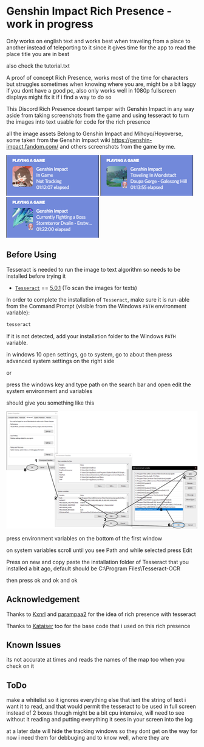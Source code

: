 # Genshin Impact Rich Presence - work in progress

Only works on english text and works best when traveling from a place to another instead of teleporting to it since it gives time for the app to read the place title you are in best

also check the tutorial.txt

<p>
A proof of concept Rich Presence, works most of the time for characters but struggles sometimes when knowing where you are,
might be a bit laggy if you dont have a good pc, also only works well in 1080p fullscreen displays might fix it if i find a way to do so

This Discord Rich Presence doesnt tamper with Genshin Impact in any way aside from taking screenshots from the game and using tesseract to turn the images into text usable for code for the rich presence

all the image assets Belong to Genshin Impact and Mihoyo/Hoyoverse, some taken from the Genshin Impact wiki https://genshin-impact.fandom.com/ and others screenshots from the game by me.

</p>

![Screenshot](Screenshot.png)
![Screenshot](Screenshot2.png)
![Screenshot](Screenshot3.png)

## Before Using

Tesseract is needed to run the image to text algorithm so needs to be installed before trying it

- [`Tesseract`](https://digi.bib.uni-mannheim.de/tesseract/?C=M;O=A) == [5.0.1](https://digi.bib.uni-mannheim.de/tesseract/tesseract-ocr-w64-setup-v5.0.1.20220118.exe) (To scan the images for texts)

In order to complete the installation of `Tesseract`, make sure it is run-able from the Command Prompt (visible from the Windows `PATH` environment variable):

```cmd
tesseract
```

If it is not detected, add your installation folder to the Windows `PATH` variable.


in windows 10 open settings, go to system, go to about then press advanced system settings on the right side

or

press the windows key and type path on the search bar and open edit the system environment and variables

should give you something like this 

![Screenshot](Screenshot4.png)

press environment variables on the bottom of the first window

on system variables scroll until you see Path and while selected press Edit

Press on new and copy paste the installation folder of Tesseract that you installed a bit ago, default should be C:\Program Files\Tesseract-OCR

then press ok and ok and ok

## Acknowledgement

Thanks to [Kxnrl](https://github.com/Kxnrl) and [parampaa2](https://github.com/parampaa2)  for the idea of rich presence with tesseract

Thanks to [Kataiser](https://github.com/Kataiser) too for the base code that i used on this rich presence

## Known Issues

its not accurate at times and reads the names of the map too when you check on it

## ToDo

make a whitelist so it ignores everything else that isnt the string of text i want it to read, and that would permit the tesseract to be used in full screen instead of 2 boxes though might be a bit cpu intensive, will need to see without it reading and putting everything it sees in your screen into the log

at a later date will hide the tracking windows so they dont get on the way for now i need them for debbuging and to know well, where they are
